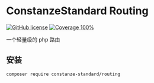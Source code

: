# ConstanzeStandard Routing

[![GitHub license](https://img.shields.io/badge/license-Apache%202-red)](https://github.com/constanze-standard/routing/blob/master/LICENSE)
[![Coverage 100%](https://img.shields.io/azure-devops/coverage/swellaby/opensource/25.svg)](https://github.com/constanze-standard/routing)

一个轻量级的 php 路由

## 安装
```sh
composer require constanze-standard/routing
```

